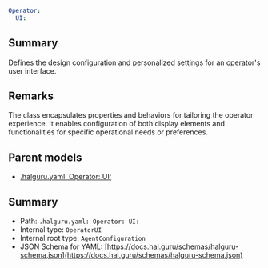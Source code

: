 <!--
title: UI
version: 1.0.0+985fa281609b0afa8cea033581aabacb4efd2baa
generated: true
date: 2025-04-03T18:22:30Z
node: This file is generated by the command-line program: `halguru manual --generate-docs`
-->


```yaml
Operator:
  UI:
```

## Summary

Defines the design configuration and personalized settings for an operator's user interface.

## Remarks

The class encapsulates properties and behaviors for tailoring the operator experience.
It enables configuration of both display elements and functionalities for specific operational needs or preferences.

## Parent models

* [.halguru.yaml: Operator: UI:]((halguru)-operator-ui.md)
## Summary

* Path: `.halguru.yaml: Operator: UI:`
* Internal type: `OperatorUI`
* Internal root type: `AgentConfiguration`
* JSON Schema for YAML: [https://docs.hal.guru/schemas/halguru-schema.json](https://docs.hal.guru/schemas/halguru-schema.json)
